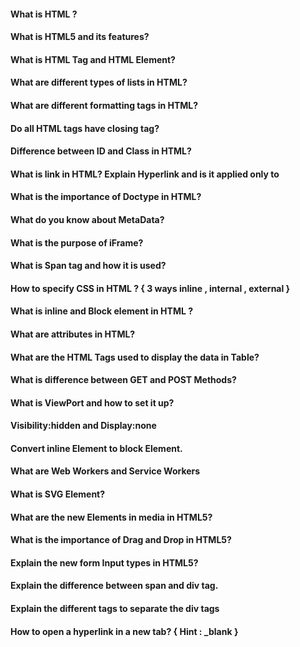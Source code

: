 #### What is HTML ?

#### What is HTML5 and its features?

#### What is HTML Tag and HTML Element?

#### What are different types of lists in HTML?

#### What are different formatting tags in HTML?

#### Do all HTML tags have closing tag?

#### Difference between ID and Class in HTML?

#### What is link in HTML? Explain Hyperlink and is it applied only to

#### What is the importance of Doctype in HTML?

#### What do you know about MetaData?

#### What is the purpose of iFrame?

#### What is Span tag and how it is used?

#### How to specify CSS in HTML ? { 3 ways inline , internal , external }

#### What is inline and Block element in HTML ?

#### What are attributes in HTML?

#### What are the HTML Tags used to display the data in Table?

#### What is difference between GET and POST Methods?

#### What is ViewPort and how to set it up?

#### Visibility:hidden and Display:none

#### Convert inline Element to block Element.

#### What are Web Workers and Service Workers

#### What is SVG Element?

#### What are the new Elements in media in HTML5?

#### What is the importance of Drag and Drop in HTML5?

#### Explain the new form Input types in HTML5?

#### Explain the difference between span and div tag.

#### Explain the different tags to separate the div tags

#### How to open a hyperlink in a new tab? { Hint : \_blank }
